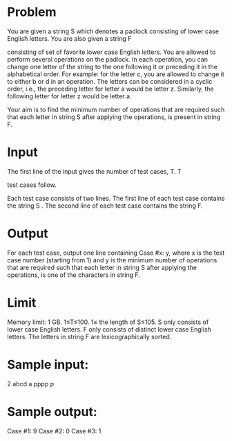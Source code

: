 # Problem
You are given a string S which denotes a padlock consisting of lower case English letters. You are also given a string F

consisting of set of favorite lower case English letters. You are allowed to perform several operations on the padlock. In each operation, you can change one letter of the string to the one following it or preceding it in the alphabetical order. For example: for the letter c, you are allowed to change it to either b or d in an operation. The letters can be considered in a cyclic order, i.e., the preceding letter for letter a would be letter z. Similarly, the following letter for letter z would be letter a.

Your aim is to find the minimum number of operations that are required such that each letter in string S
after applying the operations, is present in string F. 

# Input
The first line of the input gives the number of test cases, T. T

test cases follow.

Each test case consists of two lines.
The first line of each test case contains the string S
.
The second line of each test case contains the string F. 

# Output
For each test case, output one line containing Case #x: y, where x is the test case number (starting from 1) and y is the minimum number of operations that are required such that each letter in string S after applying the operations, is one of the characters in string F. 

# Limit
Memory limit: 1 GB.
1≤T≤100.
1≤ the length of S≤105.
S only consists of lower case English letters.
F only consists of distinct lower case English letters.
The letters in string F are lexicographically sorted. 

# Sample input:
2
abcd
a
pppp
p

# Sample output:
Case #1: 9
Case #2: 0
Case #3: 1
